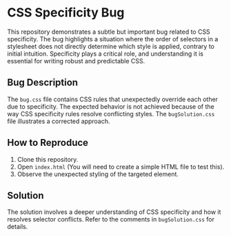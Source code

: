 # CSS Specificity Bug

This repository demonstrates a subtle but important bug related to CSS specificity. The bug highlights a situation where the order of selectors in a stylesheet does not directly determine which style is applied, contrary to initial intuition.  Specificity plays a critical role, and understanding it is essential for writing robust and predictable CSS.

## Bug Description

The `bug.css` file contains CSS rules that unexpectedly override each other due to specificity. The expected behavior is not achieved because of the way CSS specificity rules resolve conflicting styles.  The `bugSolution.css` file illustrates a corrected approach.

## How to Reproduce

1. Clone this repository.
2. Open `index.html` (You will need to create a simple HTML file to test this). 
3. Observe the unexpected styling of the targeted element.

## Solution

The solution involves a deeper understanding of CSS specificity and how it resolves selector conflicts. Refer to the comments in `bugSolution.css` for details.